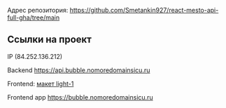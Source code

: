 Адрес репозитория: https://github.com/Smetankin927/react-mesto-api-full-gha/tree/main

## Ссылки на проект

IP (84.252.136.212)

Backend https://api.bubble.nomoredomainsicu.ru

Frontend: [макет light-1](https://www.figma.com/file/6FMWkB94wE7KTkcCgUXtnC/%D0%94%D0%B8%D0%BF%D0%BB%D0%BE%D0%BC%D0%BD%D1%8B%D0%B9-%D0%BF%D1%80%D0%BE%D0%B5%D0%BA%D1%82?type=design&node-id=891-3857&mode=design&t=2BcGjb4OKJlewFaa-0)

Frontend app https://bubble.nomoredomainsicu.ru
